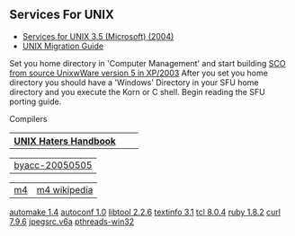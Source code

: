 <link rel="stylesheet" type="text/css" href="style.css">
<h2>Services For UNIX</h2>
<ul>
<li><a target="_self" href="https://archive.org/details/cdrom-services-unix-3.5-microsoft-2004">Services for UNIX 3.5 (Microsoft) (2004)</a></li>
<li><a target="_self" href="https://archive.org/details/microsoftunixapp0000unse">UNIX Migration Guide</a></li>
</ul>

<p>Set you home directory in 'Computer Management' and start building <a target="_self" href="https://www.sco.com/skunkware/">SCO from source UnixwWare version 5 in XP/2003</a>
After you set you home directory you should have a 'Windows' Directory in your SFU home directory and you execute the Korn or C shell. Begin reading the SFU porting guide.</p>
<table>
  <tr>
    <th><a target="_self" href="ugh.pdf">UNIX Haters Handbook</a></th>
    <th></th>
    <th></th>
  </tr>
  <tr>
    <thead>Compilers</thead>
    <table>
	<tr>
	    <td><a target="_self" href="https://invisible-island.net/byacc/">byacc-20050505</a></td>
	</tr>
    </table>    
    <table>
	<tr>
	    <td><a target="_self" href="https://www.gnu.org/software/m4/">m4</a></td>
	    <td><a target="_self" href="https://en.wikipedia.org/wiki/M4_(computer_language)">m4 wikipedia</a></td>
	</tr>
    </table>
  </tr>
  <tr>
    <td><a target="_self" href="https://www.gnu.org/software/automake/">automake 1.4</a></td>
    <td></td>
    <td></td>
    <td></td>	
  </tr>
<tr>
    <td><a target="_self" href="https://www.gnu.org/software/autoconf/">autoconf 1.0</a></td>
    <td></td>
    <td></td>
  </tr>
<tr>
    <td><a target="_self" href="https://www.gnu.org/software/libtool/">libtool 2.2.6</a></td>
    <td></td>
    <td></td>
  </tr>
<tr>
    <td><a target="_self" href="https://www.gnu.org/software/texinfo/">textinfo 3.1</a></td>
    <td></td>
    <td></td>
  </tr>
<tr>
    <td><a target="_self" href="https://www.tcl.tk/">tcl 8.0.4</a></td>
    <td></td>
    <td></td>
  </tr>
<tr>
    <td><a target="_self" href="https://www.ruby-lang.org/en/">ruby 1.8.2</a></td>
    <td></td>
    <td></td>
  </tr>
<tr>
    <td><a target="_self" href="https://curl.se/">curl 7.9.6</a></td>
    <td></td>
    <td></td>
  </tr>
<tr>
    <td><a target="_self" href="https://jpeg.org/jpeg2000/">jpegsrc.v6a</a></td>
    <td></td>
    <td></td>
  </tr>
<tr>
    <td><a target="_self" href="https://sourceware.org/pthreads-win32/">pthreads-win32</a></td>
    <td></td>
    <td></td>
  </tr>
<tr>
    <td></td>
    <td></td>
    <td></td>
  </tr>
</table> 

